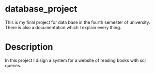 # database_project
This is my final project for data base in the fourth semester of university. There is also a documentation which I explain every thing.
<br>
# Description
In this project I disign a system for a website of reading books with sql queries.

